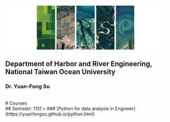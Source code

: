 ![Pytho](/LHRSE.png "Laboratory for Hydrology and Remote Sensing of Environment")
## Department of Harbor and River Engineering, National Taiwan Ocean University
### Dr. Yuan-Fong Su
<br>
# Courses
<br>
## Semister: 1131
> ### [Python for data analysis in Engineer](https://yuanfongsu.github.io/python.html)





